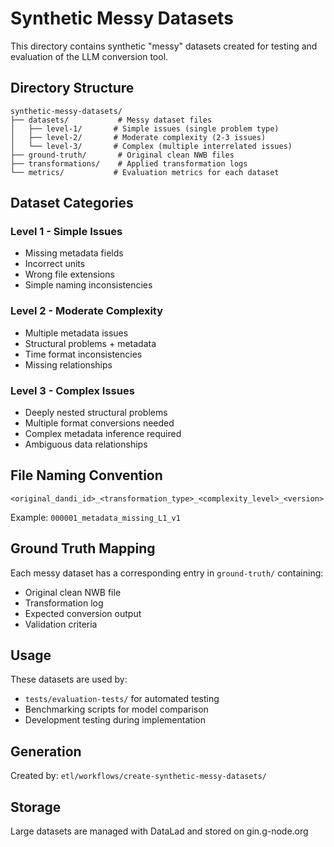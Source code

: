 # Synthetic Messy Datasets

This directory contains synthetic "messy" datasets created for testing and
evaluation of the LLM conversion tool.

## Directory Structure

```
synthetic-messy-datasets/
├── datasets/           # Messy dataset files
│   ├── level-1/       # Simple issues (single problem type)
│   ├── level-2/       # Moderate complexity (2-3 issues)
│   └── level-3/       # Complex (multiple interrelated issues)
├── ground-truth/       # Original clean NWB files
├── transformations/    # Applied transformation logs
└── metrics/           # Evaluation metrics for each dataset
```

## Dataset Categories

### Level 1 - Simple Issues

- Missing metadata fields
- Incorrect units
- Wrong file extensions
- Simple naming inconsistencies

### Level 2 - Moderate Complexity

- Multiple metadata issues
- Structural problems + metadata
- Time format inconsistencies
- Missing relationships

### Level 3 - Complex Issues

- Deeply nested structural problems
- Multiple format conversions needed
- Complex metadata inference required
- Ambiguous data relationships

## File Naming Convention

`<original_dandi_id>_<transformation_type>_<complexity_level>_<version>`

Example: `000001_metadata_missing_L1_v1`

## Ground Truth Mapping

Each messy dataset has a corresponding entry in `ground-truth/` containing:

- Original clean NWB file
- Transformation log
- Expected conversion output
- Validation criteria

## Usage

These datasets are used by:

- `tests/evaluation-tests/` for automated testing
- Benchmarking scripts for model comparison
- Development testing during implementation

## Generation

Created by: `etl/workflows/create-synthetic-messy-datasets/`

## Storage

Large datasets are managed with DataLad and stored on gin.g-node.org
